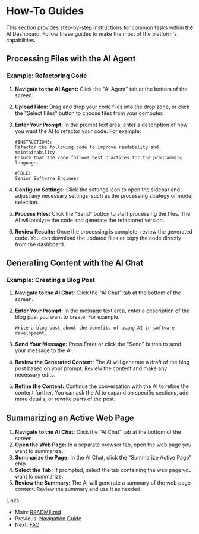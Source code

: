 # How-To Guides

This section provides step-by-step instructions for common tasks within the AI Dashboard. Follow these guides to make the most of the platform's capabilities.

## Processing Files with the AI Agent

### Example: Refactoring Code

1. **Navigate to the AI Agent:** Click the "AI Agent" tab at the bottom of the screen.
2. **Upload Files:** Drag and drop your code files into the drop zone, or click the "Select Files" button to choose files from your computer.
3. **Enter Your Prompt:** In the prompt text area, enter a description of how you want the AI to refactor your code. For example:

    ```
    #INSTRUCTIONS:
    Refactor the following code to improve readability and maintainability.
    Ensure that the code follows best practices for the programming language.

    #ROLE:
    Senior Software Engineer
    ```
4. **Configure Settings:** Click the settings icon to open the sidebar and adjust any necessary settings, such as the processing strategy or model selection.
5. **Process Files:** Click the "Send" button to start processing the files. The AI will analyze the code and generate the refactored version.
6. **Review Results:** Once the processing is complete, review the generated code. You can download the updated files or copy the code directly from the dashboard.

## Generating Content with the AI Chat

### Example: Creating a Blog Post

1. **Navigate to the AI Chat:** Click the "AI Chat" tab at the bottom of the screen.
2. **Enter Your Prompt:** In the message text area, enter a description of the blog post you want to create. For example:

    ```
    Write a blog post about the benefits of using AI in software development.
    ```
3. **Send Your Message:** Press Enter or click the "Send" button to send your message to the AI.
4. **Review the Generated Content:** The AI will generate a draft of the blog post based on your prompt. Review the content and make any necessary edits.
5. **Refine the Content:** Continue the conversation with the AI to refine the content further. You can ask the AI to expand on specific sections, add more details, or rewrite parts of the post.

## Summarizing an Active Web Page

1. **Navigate to the AI Chat:** Click the "AI Chat" tab at the bottom of the screen.
2. **Open the Web Page:** In a separate browser tab, open the web page you want to summarize.
3. **Summarize the Page:** In the AI Chat, click the "Summarize Active Page" chip.
4. **Select the Tab:** If prompted, select the tab containing the web page you want to summarize.
5. **Review the Summary:** The AI will generate a summary of the web page content. Review the summary and use it as needed.

Links:

-   Main: [README.md](README.md)
-   Previous: [Navigation Guide](navigation-guide.md)
-   Next: [FAQ](faq.md)